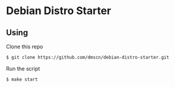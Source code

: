 # Debian Distro Starter

## Using 
Clone this repo
 
```bash
$ git clone https://github.com/dmscn/debian-distro-starter.git
```

Run the script
 
```bash
$ make start
```

